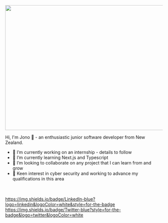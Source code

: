 <div id = "header" align = "left">
<img src ="https://gist.github.com/brettlangdon/85942af486eb79118467/raw/2a7409cd3c26a90b2e82bdc40dc7db18b92b3517/2cNB7Li.jpg" width = "700" height = "400"/>  
</div>

Hi, I'm Jono 👋 - an enthusiastic junior software developer from New Zealand.
- 🔭 I’m currently working on an internship - details to follow
- 🌱 I’m currently learning Next.js and Typescript
- 👯 I’m looking to collaborate on any project that I can learn from and grow
- 🔏 Keen interest in cyber security and working to advance my qualifications in this area
<br/>
<br/>

<div id="badges">
<a href="https://www.linkedin.com/in/jonathan-padoa-5778a696/">  
https://img.shields.io/badge/LinkedIn-blue?logo=linkedin&logoColor=white&style=for-the-badge
</a>
<a href="https://twitter.com/">  
https://img.shields.io/badge/Twitter-blue?style=for-the-badge&logo=twitter&logoColor=white
  </a>
</div>
<!--


